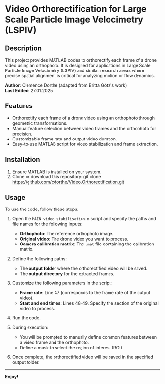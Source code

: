 # Video Orthorectification for Large Scale Particle Image Velocimetry (LSPIV)

## Description
This project provides MATLAB codes to orthorectify each frame of a drone video using an orthophoto. It is designed for applications in Large Scale Particle Image Velocimetry (LSPIV) and similar research areas where precise spatial alignment is critical for analyzing motion or flow dynamics. 

**Author**: Clémence Dorthe (adapted from Britta Götz's work)  
**Last Edited**: 27.01.2025

## Features
- Orthorectify each frame of a drone video using an orthophoto through geometric transformations.
- Manual feature selection between video frames and the orthophoto for precision.
- Customizable frame rate and output video duration.
- Easy-to-use MATLAB script for video stabilization and frame extraction.

## Installation
1. Ensure MATLAB is installed on your system.
2. Clone or download this repository: git clone https://github.com/cdorthe/Video_Orthorectification.git


## Usage
To use the code, follow these steps:

1. Open the `MAIN_video_stabilisation.m` script and specify the paths and file names for the following inputs:
   - **Orthophoto**: The reference orthophoto image.
   - **Original video**: The drone video you want to process.
   - **Camera calibration matrix**: The `.mat` file containing the calibration matrix.

2. Define the following paths:
   - The **output folder** where the orthorectified video will be saved.
   - The **output directory** for the extracted frames.

3. Customize the following parameters in the script:
   - **Frame rate**: Line 47 (corresponds to the frame rate of the output video).
   - **Start and end times**: Lines 48-49. Specify the section of the original video to process.

4. Run the code.

5. During execution:
   - You will be prompted to manually define common features between a video frame and the orthophoto.
   - Define a mask to select the region of interest (ROI).

6. Once complete, the orthorectified video will be saved in the specified output folder.

---

**Enjoy!**

